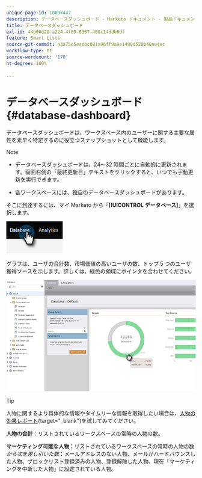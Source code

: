 ```yaml
---
unique-page-id: 10097447
description: データベースダッシュボード - Marketo ドキュメント - 製品ドキュメント
title: データベースダッシュボード
exl-id: 44b00d28-a224-4f09-8307-468c14ddb0df
feature: Smart Lists
source-git-commit: a3a75e5eaebc081a96ff9a9e1490d520b40ae4ec
workflow-type: ht
source-wordcount: '170'
ht-degree: 100%

---
```


# データベースダッシュボード {#database-dashboard}

データベースダッシュボードは、ワークスペース内のユーザーに関する主要な属性を素早く特定するのに役立つスナップショットとして機能します。

>[!NOTE]
>
>* データベースダッシュボードは、24～32 時間ごとに自動的に更新されます。画面右側の「最終更新日」テキストをクリックすると、いつでも手動更新を実行できます。
>
>* 各ワークスペースには、独自のデータベースダッシュボードがあります。

そこに到達するには、マイ Marketo から「**[!UICONTROL データベース]**」を選択します。

![](assets/database-dashboard-1.png)

グラフは、ユーザの合計数、市場価値の高いユーザの数、トップ 5 つのユーザ獲得ソースを示します。詳しくは、緑色の領域にポインタを合わせてください。

![](assets/database-dashboard-2.png)

>[!TIP]
>
>人物に関するより具体的な情報やタイムリーな情報を取得したい場合は、[人物の効果レポート](/help/marketo/product-docs/reporting/basic-reporting/report-types/people-performance-report.md){target="_blank"}を試してみてください。

**人物の合計：**&#x200B;リストされているワークスペースの常時の人物の数。

**マーケティング可能な人物：**&#x200B;リストされているワークスペースの常時の人物の数&#x200B;_から次を差し引いた数_：メールアドレスのない人物、メールがハードバウンスした人物、ブロックリスト登録済みの人物、登録解除した人物、現在「マーケティングを中断した人物」に設定されている人物。
